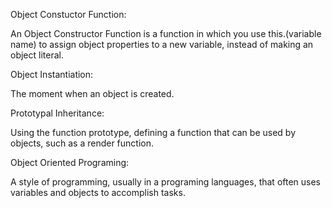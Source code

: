 Object Constuctor Function:

An Object Constructor Function is a function in which you use this.(variable name) to assign object properties to a new variable, instead of making an object literal.


Object Instantiation:

The moment when an object is created.


Prototypal Inheritance:

Using the function prototype, defining a function that can be used by objects, such as a render function.


Object Oriented Programing:

A style of programming, usually in a programing languages, that often uses variables and objects to accomplish tasks. 